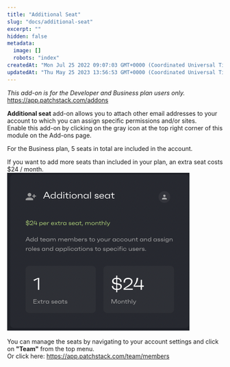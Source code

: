 ```yaml
---
title: "Additional Seat"
slug: "docs/additional-seat"
excerpt: ""
hidden: false
metadata: 
  image: []
  robots: "index"
createdAt: "Mon Jul 25 2022 09:07:03 GMT+0000 (Coordinated Universal Time)"
updatedAt: "Thu May 25 2023 13:56:53 GMT+0000 (Coordinated Universal Time)"
---
```

_This add-on is for the Developer and Business plan users only._  
<https://app.patchstack.com/addons>

**Additional seat** add-on allows you to attach other email addresses to your account to which you can assign specific permissions and/or sites.  
Enable this add-on by clicking on the gray icon at the top right corner of this module on the Add-ons page.

For the Business plan, 5 seats in total are included in the account.

If you want to add more seats than included in your plan, an extra seat costs $24 / month.
![](/src/assets/images/8df94e8-Patchstack_additional_seat.png)

You can manage the seats by navigating to your account settings and click on **"Team"** from the top menu.  
Or click here: <a href="https://app.patchstack.com/team/members" target="_blank">https://app.patchstack.com/team/members</a>
